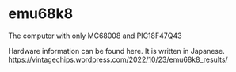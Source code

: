 # emu68k8
The computer with only MC68008 and PIC18F47Q43<br>

Hardware information can be found here. It is written in Japanese.<br>
https://vintagechips.wordpress.com/2022/10/23/emu68k8_results/
